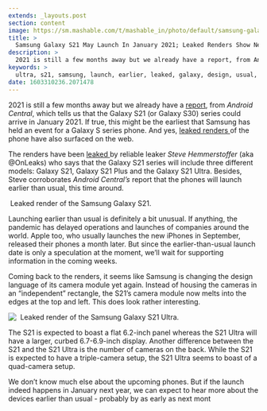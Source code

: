 ```yaml
--- 
extends: _layouts.post 
section: content 
image: https://sm.mashable.com/t/mashable_in/photo/default/samsung-galaxy-s20-display-review_4t52.1200.jpg 
title: > 
  Samsung Galaxy S21 May Launch In January 2021; Leaked Renders Show New Design 
description: > 
  2021 is still a few months away but we already have a report, from Android Central, which tells us that the Galaxy S21 (or Galaxy S30) series could arrive in January 2021.The renders have been leaked by reliable leaker Steve Hemmerstoffer (aka @OnLeaks) who says that the Galaxy S21 series will include three different models: Galaxy S21, Galaxy S21 Plus and the Galaxy S21 Ultra.Leaked render of the Samsung Galaxy S21.Leaked render of the Samsung Galaxy S21 Ultra.While the S21 is expected to have a triple-camera setup, the S21 Ultra seems to boast of a quad-camera setup. 
keywords: > 
  ultra, s21, samsung, launch, earlier, leaked, galaxy, design, usual, phones, 2021, series, renders 
date: 1603310236.2071478 
--- 
```

<div><p>2021 is still a few months away but we already have a <a href="https://www.androidcentral.com/samsung-galaxy-s30-leaked-full-january-2021-launch-confimed" rel="noopener" target="_blank">report</a>, from <i>Android Central</i>, which tells us that the Galaxy S21 (or Galaxy S30) series could arrive in January 2021. If true, this might be the earliest that Samsung has held an event for a Galaxy S series phone. And yes, <a href="https://app.voice.com/post/@onleaks/this-is-the-samsung-galaxy-s21-1603010524-1" rel="noopener" target="_blank">leaked renders </a>of the phone have also surfaced on the web.</p>

<p>The renders have been <a href="https://app.voice.com/post/@onleaks/this-is-the-samsung-galaxy-s21-1603010524-1" rel="noopener" target="_blank">leaked </a>by reliable leaker <i>Steve Hemmerstoffer </i>(aka @OnLeaks) who says that the Galaxy S21 series will include three different models: Galaxy S21, Galaxy S21 Plus and the Galaxy S21 Ultra. Besides, Steve corroborates <i>Android Central&#8217;s</i> report that the phones will launch earlier than usual, this time around.</p>


<img alt="" src="https://sm.mashable.com/mashable_in/photo/default/samsung-galaxy-s21-leaked-images_xqkk.jpg">
Leaked render of the Samsung Galaxy S21.



 
<p>Launching earlier than usual is definitely a bit unusual. If anything, the pandemic has delayed operations and launches of companies around the world. Apple too, who usually launches the new iPhones in September, released their phones a month later. But since the earlier-than-usual launch date is only a speculation at the moment, we&#8217;ll wait for supporting information in the coming weeks.</p>

<p>Coming back to the renders, it seems like Samsung is changing the design language of its camera module yet again. Instead of housing the cameras in an &#8220;independent&#8221; rectangle, the S21&#8217;s camera module now melts into the edges at the top and left. This does look rather interesting.</p>

<img alt="&#160;" class="image photo" src="https://sm.mashable.com/mashable_in/photo/default/samsung-galaxy-s21-ultra_hmuf.jpg">
Leaked render of the Samsung Galaxy S21 Ultra.


 
<p>The S21 is expected to boast a flat 6.2-inch panel whereas the S21 Ultra will have a larger, curbed 6.7-6.9-inch display. Another difference between the S21 and the S21 Ultra is the number of cameras on the back. While the S21 is expected to have a triple-camera setup, the S21 Ultra seems to boast of a quad-camera setup.</p>

<p>We don&#8217;t know much else about the upcoming phones. But if the launch indeed happens in January next year, we can expect to hear more about the devices earlier than usual - probably by as early as next mont</p>
  
  </div>